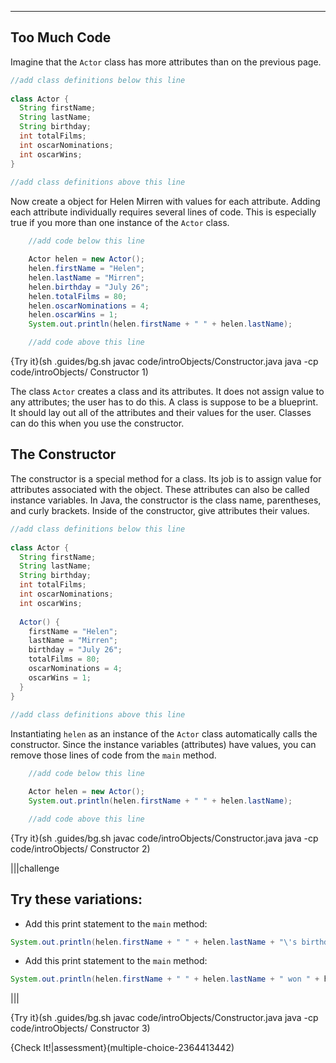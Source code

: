 ----------

## Too Much Code

Imagine that the `Actor` class has more attributes than on the previous page.

```java
//add class definitions below this line
    
class Actor {
  String firstName;
  String lastName;
  String birthday;
  int totalFilms;
  int oscarNominations;
  int oscarWins;
}
  
//add class definitions above this line
```

Now create a object for Helen Mirren with values for each attribute. Adding each attribute individually requires several lines of code. This is especially true if you more than one instance of the `Actor` class.

```java
    //add code below this line

    Actor helen = new Actor();
    helen.firstName = "Helen";
    helen.lastName = "Mirren";
    helen.birthday = "July 26";
    helen.totalFilms = 80;
    helen.oscarNominations = 4;
    helen.oscarWins = 1;
    System.out.println(helen.firstName + " " + helen.lastName);

    //add code above this line
```

{Try it}(sh .guides/bg.sh javac code/introObjects/Constructor.java java -cp code/introObjects/ Constructor 1)

The class `Actor` creates a class and its attributes. It does not assign value to any attributes; the user has to do this. A class is suppose to be a blueprint. It should lay out all of the attributes and their values for the user. Classes can do this when you use the constructor.

## The Constructor

The constructor is a special method for a class. Its job is to assign value for attributes associated with the object. These attributes can also be called instance variables. In Java, the constructor is the class name, parentheses, and curly brackets. Inside of the constructor, give attributes their values.

```java
//add class definitions below this line
    
class Actor {
  String firstName;
  String lastName;
  String birthday;
  int totalFilms;
  int oscarNominations;
  int oscarWins;
  
  Actor() {
    firstName = "Helen";
    lastName = "Mirren";
    birthday = "July 26";
    totalFilms = 80;
    oscarNominations = 4;
    oscarWins = 1;
  }
}
  
//add class definitions above this line   
```

Instantiating `helen` as an instance of the `Actor` class automatically calls the constructor. Since the instance variables (attributes) have values, you can remove those lines of code from the `main` method.

```java
    //add code below this line

    Actor helen = new Actor();
    System.out.println(helen.firstName + " " + helen.lastName);

    //add code above this line
```

{Try it}(sh .guides/bg.sh javac code/introObjects/Constructor.java java -cp code/introObjects/ Constructor 2)

|||challenge
## Try these variations:
* Add this print statement to the `main` method:
```java
System.out.println(helen.firstName + " " + helen.lastName + "\'s birthday is " + helen.birthday);
```
* Add this print statement to the `main` method:
```java
System.out.println(helen.firstName + " " + helen.lastName + " won " + helen.oscarWins + " Oscar out of " + helen.oscarNominations + " nominations");
```

|||

{Try it}(sh .guides/bg.sh javac code/introObjects/Constructor.java java -cp code/introObjects/ Constructor 3)

{Check It!|assessment}(multiple-choice-2364413442)
